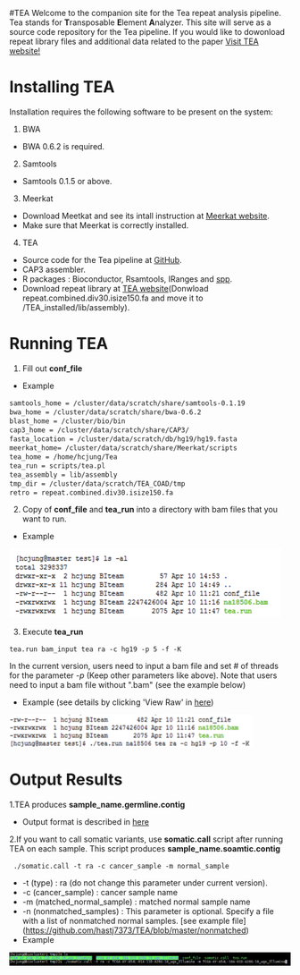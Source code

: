 #TEA
Welcome to the companion site for the Tea repeat analysis pipeline. Tea stands for **T**ransposable **E**lement **A**nalyzer. This site will serve as a source code repository for the Tea pipeline. If you would like to dowonload repeat library files and additional data related to the paper [Visit TEA website!](http://compbio.med.harvard.edu/Tea/)
# Installing TEA
Installation requires the following software to be present on the system: 

1. BWA
 * BWA 0.6.2 is required. 
2. Samtools
 * Samtools 0.1.5 or above. 
3. Meerkat
 * Download Meetkat and see its intall instruction at [Meerkat website](http://compbio.med.harvard.edu/Meerkat/). 
  * Make sure that Meerkat is correctly installed.  
4. TEA
 * Source code for the Tea pipeline at [GitHub](https://github.com/hastj7373/TEA).
 * CAP3 assembler.
 * R packages : Bioconductor, Rsamtools, IRanges and [spp](http://compbio.med.harvard.edu/Supplements/ChIP-seq/).
 * Download repeat library at [TEA website](http://compbio.med.harvard.edu/Tea/)(Donwload repeat.combined.div30.isize150.fa and move it to /TEA_installed/lib/assembly). 

# Running TEA

1. Fill out **conf_file**
 * Example
 ```
samtools_home = /cluster/data/scratch/share/samtools-0.1.19
bwa_home = /cluster/data/scratch/share/bwa-0.6.2
blast_home = /cluster/bio/bin
cap3_home = /cluster/data/scratch/share/CAP3/
fasta_location = /cluster/data/scratch/db/hg19/hg19.fasta
meerkat_home= /cluster/data/scratch/share/Meerkat/scripts
tea_home = /home/hcjung/Tea
tea_run = scripts/tea.pl
tea_assembly = lib/assembly
tmp_dir = /cluster/data/scratch/TEA_COAD/tmp
retro = repeat.combined.div30.isize150.fa
```
2. Copy of **conf_file** and **tea_run** into a directory with bam files that you want to run. 
 * Example
 
  ![Image of secondstep](https://github.com/hastj7373/TEA/blob/master/second_step.gif)

3. Execute **tea_run** 
 ```
 tea.run bam_input tea ra -c hg19 -p 5 -f -K
 ```
 In the current version, users need to input a bam file and set # of threads for the parameter *-p* (Keep other parameters like above). Note that users need to input a bam file without ".bam" (see the example below)
  * Example (see details by clicking 'View Raw' in [here](https://github.com/hastj7373/TEA/blob/master/Example.docx))
  
  ![Image of thridstep](https://github.com/hastj7373/TEA/blob/master/third_step.gif)
 
# Output Results

1.TEA produces **sample_name.germline.contig**
 * Output format is described in [here](https://github.com/hastj7373/TEA/blob/master/output_format.txt)

2.If you want to call somatic variants, use **somatic.call** script after running TEA on each sample. This script produces  **sample_name.soamtic.contig**
```
 ./somatic.call -t ra -c cancer_sample -m normal_sample 
```
* -t (type) : ra (do not change this parameter under current version). 
* -c (cancer_sample) : cancer sample name
* -m (matched_normal_sample) : matched normal sample name
* -n (nonmatched_samples) : This parameter is optional. Specify a file with a list of nonmatched normal samples. [see example file] (https://github.com/hastj7373/TEA/blob/master/nonmatched)
 * Example

 ![Image of thridstep](https://github.com/hastj7373/TEA/blob/master/somatic_step.png)